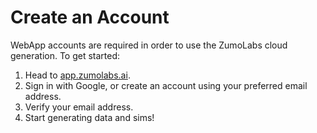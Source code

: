 # Create an Account

WebApp accounts are required in order to use the ZumoLabs cloud generation. To get started:  

1. Head to [app.zumolabs.ai](https://app.zumolabs.ai).
2. Sign in with Google, or create an account using your preferred email address.
3. Verify your email address.
4. Start generating data and sims!